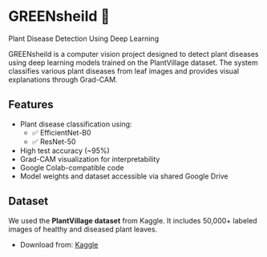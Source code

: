 # GREENsheild 🌿
Plant Disease Detection Using Deep Learning

GREENsheild is a computer vision project designed to detect plant diseases using deep learning models trained on the PlantVillage dataset. The system classifies various plant diseases from leaf images and provides visual explanations through Grad-CAM.

## Features
- Plant disease classification using:
  - ✅ EfficientNet-B0
  - ✅ ResNet-50
- High test accuracy (~95%)
- Grad-CAM visualization for interpretability
- Google Colab-compatible code
- Model weights and dataset accessible via shared Google Drive

## Dataset
We used the **PlantVillage dataset** from Kaggle. It includes 50,000+ labeled images of healthy and diseased plant leaves.

- Download from: [Kaggle](https://www.kaggle.com/datasets/emmarex/plantdisease)




